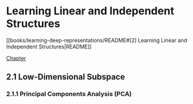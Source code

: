 # Learning Linear and Independent Structures

[[books/learning-deep-representations/README#[2] Learning Linear and Independent Structures|README]]

[Chapter](https://ma-lab-berkeley.github.io/deep-representation-learning-book/Ch2.html)

## 2.1 Low-Dimensional Subspace

### 2.1.1 Principal Components Analysis (PCA)
